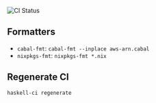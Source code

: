 ![CI Status](https://github.com/bellroy/aws-arn/actions/workflows/haskell-ci.yml/badge.svg)

## Formatters

* `cabal-fmt`: `cabal-fmt --inplace aws-arn.cabal`
* `nixpkgs-fmt`: `nixpkgs-fmt *.nix`

## Regenerate CI

```shell
haskell-ci regenerate
```
